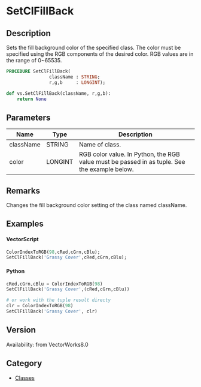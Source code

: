 # SetClFillBack

## Description
Sets the fill background color of the specified class. The color must be specified using the RGB components of the desired color. RGB values are in the range of 0~65535.

```pascal
PROCEDURE SetClFillBack(
				className : STRING;
				r,g,b     : LONGINT);
```

```python
def vs.SetClFillBack(className, r,g,b):
    return None
```

## Parameters
|Name|Type|Description|
|---|---|---|
|className|STRING|Name of class.|
|color|LONGINT|RGB color value. In Python, the RGB value must be passed in as tuple. See the example below.|

## Remarks
Changes the fill background color setting of the class named className.

## Examples
#### VectorScript ####
```pascal
ColorIndexToRGB(98,cRed,cGrn,cBlu);
SetClFillBack('Grassy Cover',cRed,cGrn,cBlu);
```
#### Python ####
```python
cRed,cGrn,cBlu = ColorIndexToRGB(98)
SetClFillBack('Grassy Cover',(cRed,cGrn,cBlu))

# or work with the tuple result directy
clr = ColorIndexToRGB(98)
SetClFillBack('Grassy Cover', clr)
```

## Version
Availability: from VectorWorks8.0

## Category
* [Classes](../Categories/Classes.md)
